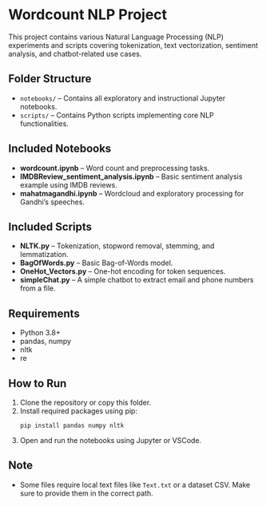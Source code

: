 
# Wordcount NLP Project

This project contains various Natural Language Processing (NLP) experiments and scripts covering tokenization, text vectorization, sentiment analysis, and chatbot-related use cases.

## Folder Structure

- `notebooks/` – Contains all exploratory and instructional Jupyter notebooks.
- `scripts/` – Contains Python scripts implementing core NLP functionalities.

## Included Notebooks
- **wordcount.ipynb** – Word count and preprocessing tasks.
- **IMDBReview_sentiment_analysis.ipynb** – Basic sentiment analysis example using IMDB reviews.
- **mahatmagandhi.ipynb** – Wordcloud and exploratory processing for Gandhi’s speeches.

## Included Scripts
- **NLTK.py** – Tokenization, stopword removal, stemming, and lemmatization.
- **BagOfWords.py** – Basic Bag-of-Words model.
- **OneHot_Vectors.py** – One-hot encoding for token sequences.
- **simpleChat.py** – A simple chatbot to extract email and phone numbers from a file.

## Requirements
- Python 3.8+
- pandas, numpy
- nltk
- re

## How to Run
1. Clone the repository or copy this folder.
2. Install required packages using pip:
   ```
   pip install pandas numpy nltk
   ```
3. Open and run the notebooks using Jupyter or VSCode.

## Note
- Some files require local text files like `Text.txt` or a dataset CSV. Make sure to provide them in the correct path.
